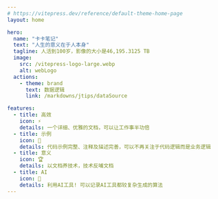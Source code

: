 ```yaml
---
# https://vitepress.dev/reference/default-theme-home-page
layout: home

hero:
  name: "卡卡笔记"
  text: "人生的意义在于人本身"
  tagline: 人活到100岁，影像的大小是46,195.3125 TB
  image: 
    src: /vitepress-logo-large.webp
    alt: webLogo
  actions:
    - theme: brand
      text: 数据逻辑
      link: /markdowns/jtips/dataSource

features:
  - title: 高效
    icon: ⚡
    details: 一个详细、优雅的文档，可以让工作事半功倍
  - title: 示例
    icon: 🎨
    details: 代码示例完整、注释及描述完善，可以不再关注于代码逻辑而是业务逻辑
  - title: 意义
    icon: 🏆
    details: 以文档养技术，技术反哺文档
  - title: AI
    icon: 🚀
    details: 利用AI工具! 可以记录AI工具都较复杂生成的算法
---
```


<script setup>
import Footer from './layout/Footer.vue'
</script>

<Footer />

<style>
:root {
  --vp-home-hero-name-color: transparent;
  --vp-home-hero-name-background: -webkit-linear-gradient(120deg, #bd34fe, #41d1ff);
  --vp-home-hero-image-background-image: linear-gradient(-45deg, #bd34fe 50%, #47caff 50%);
  --vp-home-hero-image-filter: blur(44px);
}
</style>